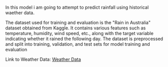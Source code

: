 In this model i am going to attempt to predict rainfall using historical waether data.

The dataset used for training and evaluation is the "Rain in Australia" dataset obtained from Kaggle. It contains various features such as temperature, humidity, wind speed, etc., along with the target variable indicating whether it rained the following day. The dataset is preprocessed and split into training, validation, and test sets for model training and evaluation

Link to Weather Data:
[Weather Data](https://www.kaggle.com/datasets/jsphyg/weather-dataset-rattle-package)
